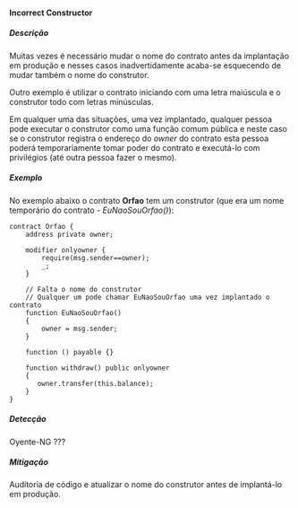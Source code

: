 #### Incorrect Constructor

##### Descrição

Muitas vezes é necessário mudar o nome do contrato antes da implantação em produção e nesses casos inadvertidamente acaba-se esquecendo de mudar também o nome do construtor.

Outro exemplo é utilizar o contrato iniciando com uma letra maiúscula e o construtor todo com letras minúsculas.

Em qualquer uma das situações, uma vez implantado, qualquer pessoa pode executar o construtor como uma função comum pública e neste caso se o construtor registra o endereço do _owner_ do contrato esta pessoa poderá temporariamente tomar poder do contrato e executá-lo com privilégios (até outra pessoa fazer o mesmo).

##### Exemplo

No exemplo abaixo o contrato **Orfao** tem um construtor (que era um nome temporário do contrato - _EuNaoSouOrfao()_):

```
contract Orfao {
    address private owner;

    modifier onlyowner {
        require(msg.sender==owner);
        _;
    }

    // Falta o nome do construtor
    // Qualquer um pode chamar EuNaoSouOrfao uma vez implantado o contrato
    function EuNaoSouOrfao()
    {
        owner = msg.sender;
    }

    function () payable {}

    function withdraw() public onlyowner
    {
       owner.transfer(this.balance);
    }
}
```

##### Detecção

Oyente-NG ???

##### Mitigação

Auditoria de código e atualizar o nome do construtor antes de implantá-lo em produção.
